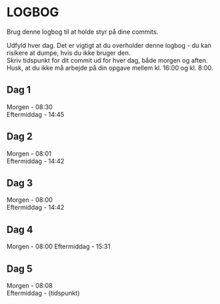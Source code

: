 # LOGBOG

Brug denne logbog til at holde styr på dine commits.

Udfyld hver dag. Det er vigtigt at du overholder denne logbog - du kan risikere at dumpe, hvis du ikke bruger den.  
Skriv tidspunkt for dit commit ud for hver dag, både morgen og aften.  
Husk, at du ikke må arbejde på din opgave mellem kl. 16:00 og kl. 8:00.

## Dag 1

Morgen - 08:30  
Eftermiddag - 14:45

## Dag 2

Morgen - 08:01  
Eftermiddag - 14:42

## Dag 3

Morgen - 08:00  
Eftermiddag - 14:42

## Dag 4

Morgen - 08:00 
Eftermiddag - 15:31

## Dag 5

Morgen - 08:08  
Eftermiddag - (tidspunkt)
